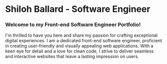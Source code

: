 # Shiloh Ballard - Software Engineer
### Welcome to my Front-end Software Engineer Portfolio!

I'm thrilled to have you here and share my passion for crafting exceptional digital experiences. I am a dedicated front-end software engineer, proficient in creating user-friendly and visually appealing web applications. With a keen eye for detail and a love for clean code, I strive to deliver seamless and interactive websites that leave a lasting impression on users.